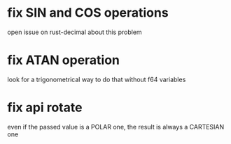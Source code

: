 # fix SIN and COS operations

open issue on rust-decimal about this problem

# fix ATAN operation

look for a trigonometrical way to do that without f64 variables

# fix api rotate

even if the passed value is a POLAR one, the result is always a CARTESIAN one